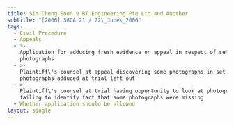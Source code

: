 ```yaml
---
title: Sim Cheng Soon v BT Engineering Pte Ltd and Another
subtitle: "[2006] SGCA 21 / 22\_June\_2006"
tags:
  - Civil Procedure
  - Appeals
  - >-
    Application for adducing fresh evidence on appeal in respect of set of
    photographs
  - >-
    Plaintiff\'s counsel at appeal discovering some photographs in set of
    photographs adduced at trial left out
  - >-
    Plaintiff\'s counsel at trial having opportunity to look at photographs but
    failing to identify fact that some photographs were missing
  - Whether application should be allowed
layout: single
---
```


